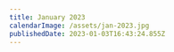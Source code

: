 ```yaml
---
title: January 2023
calendarImage: /assets/jan-2023.jpg
publishedDate: 2023-01-03T16:43:24.855Z
---
```

